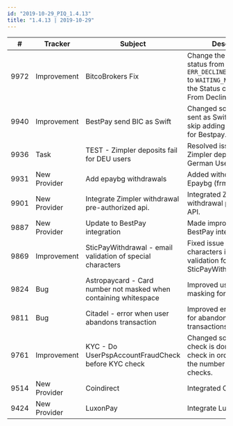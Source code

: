 ```yaml
--- 
id: "2019-10-29_PIQ_1.4.13"
title: "1.4.13 | 2019-10-29"
--- 
```



| #    | Tracker      | Subject                                                            | Description                                                                                                                                                                                                                                                                         |
|------|--------------|--------------------------------------------------------------------|-------------------------------------------------------------------------------------------------------------------------------------------------------------------------------------------------------------------------------------------------------------------------------------|
| 9972 | Improvement  | BitcoBrokers Fix                                                   | Change the Declined status from   `ERR_DECLINED_OTHER_REASON` to `WAITING_NOTIFICATION` as the Status can   change From Declined to Success.                                                                                                                                        |
| 9940 | Improvement  | BestPay send BIC as Swift                                          | Changed so that BIC is sent as   Swift in order to skip adding bankmappings for Bestpay.                                                                                                                                                                                            |
| 9936 | Task         | TEST - Zimpler deposits fail for DEU users                         | Resolved issue with Zimpler   deposits for German Users on Staging.                                                                                                                                                                                                                 |
| 9931 | New Provider | Add epaybg withdrawals                                             | Added withdrawals for Epaybg (frm.   EasyPay).                               |
| 9901 | New Provider | Integrate Zimpler withdrawal pre-authorized api.                   | Integrated Zimpler withdrawal   pre-authorized API.                        |
| 9887 | New Provider | Update to BestPay integration                                      | Made improvements to the BestPay   integration.  |
| 9869 | Improvement  | SticPayWithdrawal - email validation of special   characters       | Fixed issue with special characters   in email validation for SticPayWithdrawal.                                                                                                                                                                                                    |
| 9824 | Bug          | Astropaycard - Card number not masked when containing   whitespace | Improved user account masking for   AstroPay card.                                                                                                                                                                                                                                  |
| 9811 | Bug          | Citadel - error when user abandons transaction                     | Improved error handling for   abandoned Citadel transactions.                                                                                                                                                                                                                       |
| 9761 | Improvement  | KYC - Do UserPspAccountFraudCheck before KYC check                 | Changed so that Fraud check is done   before KYC check in order to minimize the number of KYC checks.                                                                                                                                                                               |
| 9514 | New Provider | Coindirect                                                         | Integrated Coindirect.                                                           |
| 9424 | New Provider | LuxonPay                                                           | Integrate LuxonPay Wallet.                                            |